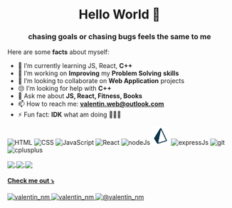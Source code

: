 <!--  **ValentinNM/ValentinNM** is a ✨ _special_ ✨ repository because its `README.md` (this file) appears on your GitHub profile. -->

<h1 align="center"> Hello World 👋 </h1>
<h3 align="center"> chasing goals or chasing bugs feels the same to me </h3>

Here are some **facts** about myself:

- 🌱  I’m currently learning JS, React, **C++**
- 🔭  I’m working on **Improving** my **Problem Solving** **skills**
- 🤝  I’m looking to collaborate on **Web Application** projects
- 😒  I’m looking for help with **C++**
- 💬  Ask me about **JS, React, Fitness, Books**
- 📫  How to reach me: **valentin.web@outlook.com**
- ⚡   Fun fact: **IDK** what am doing 🤷🏻‍♂️

<p align="left">
<img src="https://www.vectorlogo.zone/logos/w3_html5/w3_html5-icon.svg" alt="HTML" width="40" height="40"/>
<img src="https://www.vectorlogo.zone/logos/w3_css/w3_css-icon.svg" alt="CSS" width="40" height="40"/>
<img src="https://user-images.githubusercontent.com/50510726/107741936-20be4700-6d34-11eb-96c3-7322fdb825cd.png" alt="JavaScript" width="40" height="40"/>
<img src="https://www.vectorlogo.zone/logos/reactjs/reactjs-icon.svg" alt="React" width="40" height="40"/>
<img src="https://www.vectorlogo.zone/logos/nodejs/nodejs-icon.svg" alt="nodeJs" width="40" height="40"/>
<img src="https://raw.githubusercontent.com/vscode-icons/vscode-icons/3df43eb5a6dc932719159aa98d33d082cd1cceb0/icons/file_type_light_prisma.svg" alt="Prisma" width="40" height="40"/>
<img src="https://www.vectorlogo.zone/logos/expressjs/expressjs-icon.svg" alt="expressJs" width="40" height="40"/>
<img src="https://www.vectorlogo.zone/logos/git-scm/git-scm-icon.svg" alt="git" width="40" height="40"/>
<img src="https://user-images.githubusercontent.com/50510726/107740654-a8ef1d00-6d31-11eb-8847-516b42837ed3.png" alt="cplusplus" width="40" height="40"/>
</p>

<!-- ## smth -->
<!-- [![Valentin's GitHub stats] -->
<a href="https://github.com/ValentinNM/github-readme-stats">
  <img align="center" src="https://github-readme-stats.vercel.app/api?username=ValentinNM&show_icons=true&theme=tokyonight" />
</a>
<!-- [![Top Langs] -->
<a href="https://github.com/ValentinNM/github-readme-stats">
  <img align="center" src="https://github-readme-stats.vercel.app/api/top-langs/?username=ValentinNM&show_icons=true&theme=tokyonight&langs_count=8" />
</a>

<!-- [![Valentin's wakatime stats] -->
<a href="https://github.com/ValentinNM/github-readme-stats">
  <img align="center" src="https://github-readme-stats.vercel.app/api/wakatime?username=valentin_nm&layout=compact&theme=tokyonight" />
</a>

  <!--   <img src="https://komarev.com/ghpvc/?username=ValentinNM" alt="Profile Views" width="90" height="40"/> -->


<a href="https://github.com/ValentinNM/github-readme-stats">
<p align="centre">
<h4> Check me out ⤵️ </h4>  

  <a href="https://www.linkedin.com/in/valentin-nm/" target="blank">
  <img align="" src="https://cdn.jsdelivr.net/npm/simple-icons@3.0.1/icons/linkedin.svg" alt="valentin_nm" height="30" width="30" />
  </a>  
  <a href="https://twitter.com/valentin_nm" target="blank">
   <img align="" src="https://cdn.jsdelivr.net/npm/simple-icons@3.0.1/icons/twitter.svg" alt="valentin_nm" height="30" width="30"  />
  </a>
  <a href="https://www.instagram.com/valentin_nm/" target="blank">
    <img align="" src="https://cdn.jsdelivr.net/npm/simple-icons@3.0.1/icons/instagram.svg" alt="@valentin_nm" height="30" width="30" />
  </a>
    <!-- <a href="https://medium.com/@username" target="blank"><img align="center" src="https://cdn.jsdelivr.net/npm/simple-icons@3.0.1/icons/medium.svg"            alt="https://medium.com/@username" height="30" width="30" /></a> -->
<!--<a href="https://www.youtube.com/channel/UCl6pDzCPvWr6IKS6YwlmRkA" target="blank">
    <img align="" src="https://cdn.jsdelivr.net/npm/simple-icons@3.0.1/icons/youtube.svg" alt="Valentin Mocanu" height="30" width="30" /> -->
  </a>
 </p>
</a>
